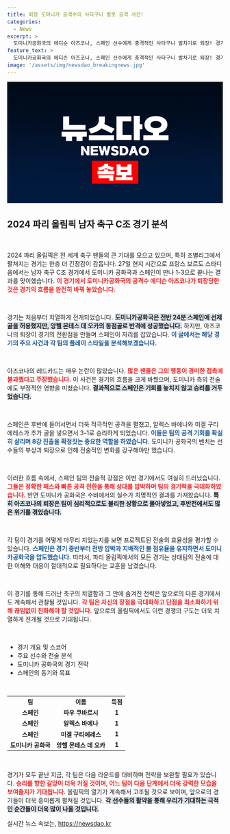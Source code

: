 ```yaml
---
title: 퇴장 도미니카 공격수의 사타구니 발로 공격 사건!
categories:
  - News
excerpt: >
  도미니카공화국의 에디슨 아즈코나, 스페인 선수에게 충격적인 사타구니 발차기로 퇴장! 경기 중 1대1 동점 상황에서 일어난 전격 퇴장, 이어지는 스페인의 골 행진은 과연? 8강 진출팀 확정의 뒷이야기를 클릭해 확인하세요!
feature_text: >
  도미니카공화국의 에디슨 아즈코나, 스페인 선수에게 충격적인 사타구니 발차기로 퇴장! 경기 중 1대1 동점 상황에서 일어난 전격 퇴장, 이어지는 스페인의 골 행진은 과연? 8강 진출팀 확정의 뒷이야기를 클릭해 확인하세요!
image: '/assets/img/newsdao_breakingnews.jpg'
---
```


<p><img src="/assets/img/newsdao_breakingnews.jpg" alt="firstkoreanews 속보" /></p>

<h2 data-ke-size="size26">2024 파리 올림픽 남자 축구 C조 경기 분석</h2>

<p data-ke-size="size16">&nbsp;</p>

<p>2024 파리 올림픽은 전 세계 축구 팬들의 큰 기대를 모으고 있으며, 특히 조별리그에서 펼쳐지는 경기는 한층 더 긴장감이 감돕니다. 27일 현지 시간으로 프랑스 보르도 스타디움에서는 남자 축구 C조 경기에서 도미니카 공화국과 스페인이 만나 1-3으로 끝나는 결과를 맞이했습니다. <b><span style="color: #ee2323;">이 경기에서 도미니카공화국의 공격수 에디슨 아즈코나가 퇴장당한 것은 경기의 흐름을 완전히 바꿔 놓았습니다.</span></b></p>

<p data-ke-size="size16">&nbsp;</p>

<p>경기는 처음부터 치열하게 전개되었습니다. <b><span style="background-color: #21538527;">도미니카공화국은 전반 24분 스페인에 선제골을 허용했지만, 앙헬 몬테스 데 오카의 동점골로 반격에 성공했습니다.</span></b> 하지만, 아즈코나의 퇴장이 경기의 전환점을 만들며 스페인이 자리를 잡았습니다. <b><span style="color: #1a5490;">이 글에서는 해당 경기의 주요 사건과 각 팀의 플레이 스타일을 분석해보겠습니다.</span></b></p>

<p data-ke-size="size16">&nbsp;</p>

<p>아즈코나의 레드카드는 매우 논란이 많았습니다. <b><span style="color: #ee2323;">많은 팬들은 그의 행동이 경미한 접촉에 불과했다고 주장했습니다.</span></b> 이 사건은 경기의 흐름을 크게 바꿨으며, 도미니카 측의 전술에도 부정적인 영향을 미쳤습니다. <b><span style="background-color: #21538527;">결과적으로 스페인은 기회를 놓치지 않고 승리를 거두었습니다.</span></b></p>

<p data-ke-size="size16">&nbsp;</p>

<p>스페인은 후반에 들어서면서 더욱 적극적인 공격을 펼쳤고, 알렉스 바에나와 미겔 구티에레스가 추가 골을 넣으면서 3-1로 승리하게 되었습니다. <b><span style="color: #1a5490;">이들은 팀의 공격 기회를 확실히 살리며 8강 진출을 확정짓는 중요한 역할을 하였습니다.</span></b> 도미니카 공화국의 벤치는 선수들의 부상과 퇴장으로 인해 전술적인 변화를 강구해야만 했습니다.</p>

<p data-ke-size="size16">&nbsp;</p>

<p>이러한 흐름 속에서, 스페인 팀의 전술적 강점은 이번 경기에서도 여실히 드러났습니다. <b><span style="color: #ee2323;">그들은 정확한 패스와 빠른 공격 전환을 통해 상대를 압박하며 팀의 경기력을 극대화하였습니다.</span></b> 반면 도미니카 공화국은 수비에서의 실수가 치명적인 결과를 가져왔습니다. <b><span style="background-color: #21538527;">특히 아즈코나의 퇴장은 팀이 심리적으로도 불리한 상황으로 몰아넣었고, 후반전에서도 많은 위기를 겪었습니다.</span></b></p>

<p data-ke-size="size16">&nbsp;</p>

<p>각 팀이 경기를 어떻게 마무리 지었는지를 보면 프로젝트된 전술의 효율성을 평가할 수 있습니다. <b><span style="color: #1a5490;">스페인은 경기 중반부터 전방 압박과 지배적인 볼 점유율을 유지하면서 도미니카공화국을 압도했습니다.</span></b> 따라서, 파리 올림픽에서의 모든 경기는 상대팀의 전술에 대한 이해와 대응이 절대적으로 필요하다는 교훈을 남겼습니다.</p>

<p data-ke-size="size16">&nbsp;</p>

<p>이 경기를 통해 드러난 축구의 치열함과 그 안에 숨겨진 전략은 앞으로의 다른 경기에서도 계속해서 관찰될 것입니다. <b><span style="color: #ee2323;">각 팀은 자신의 장점을 극대화하고 단점을 최소화하기 위해 끊임없이 진화해야 할 것입니다.</span></b> 앞으로의 올림픽에서도 이런 경쟁의 구도는 더욱 치열하게 전개될 것으로 기대됩니다.</p>

<p data-ke-size="size16">&nbsp;</p>

<ul>
    <li>경기 개요 및 스코어</li>
    <li>주요 선수와 전술 분석</li>
    <li>도미니카 공화국의 경기 전략</li>
    <li>스페인의 동기와 목표</li>
</ul>

<p data-ke-size="size16">&nbsp;</p>

<table>
    <tr>
        <td style="text-align: center; height: 17px;"><b>팀</b></td>
        <td style="text-align: center; height: 17px;"><b>이름</b></td>
        <td style="text-align: center; height: 17px;"><b>득점</b></td>
    </tr>
    <tr>
        <td style="text-align: center; height: 17px;"><b>스페인</b></td>
        <td style="text-align: center; height: 17px;"><b>파우 쿠바르시</b></td>
        <td style="text-align: center; height: 17px;"><b>1</b></td>
    </tr>
    <tr>
        <td style="text-align: center; height: 17px;"><b>스페인</b></td>
        <td style="text-align: center; height: 17px;"><b>알렉스 바에나</b></td>
        <td style="text-align: center; height: 17px;"><b>1</b></td>
    </tr>
    <tr>
        <td style="text-align: center; height: 17px;"><b>스페인</b></td>
        <td style="text-align: center; height: 17px;"><b>미겔 구티에레스</b></td>
        <td style="text-align: center; height: 17px;"><b>1</b></td>
    </tr>
    <tr>
        <td style="text-align: center; height: 17px;"><b>도미니카 공화국</b></td>
        <td style="text-align: center; height: 17px;"><b>앙헬 몬테스 데 오카</b></td>
        <td style="text-align: center; height: 17px;"><b>1</b></td>
    </tr>
</table>

<p data-ke-size="size16">&nbsp;</p>

<p>경기가 모두 끝난 지금, 각 팀은 다음 라운드를 대비하며 전략을 보완할 필요가 있습니다. <b><span style="color: #ee2323;">승리를 향한 갈망이 더욱 커질 것이며, 어느 팀이 다음 단계에서 더욱 강력한 모습을 보여줄지가 기대됩니다.</span></b> 올림픽의 열기가 계속해서 고조될 것으로 보이며, 앞으로의 경기들이 더욱 흥미롭게 펼쳐질 것입니다. <b><span style="background-color: #21538527;">각 선수들의 활약을 통해 우리가 기대하는 극적인 순간들이 더욱 많이 나올 것입니다.</span></b></p>
실시간 뉴스 속보는, <a href="https://newsdao.kr" rel="dofollow">https://newsdao.kr</a>


